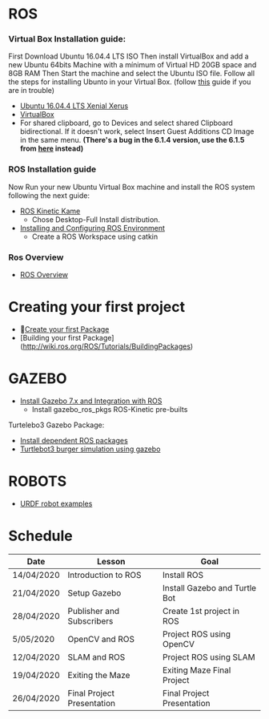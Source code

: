 # ROS


### Virtual Box Installation guide:

First Download Ubuntu 16.04.4 LTS ISO
Then install VirtualBox and add a new Ubuntu 64bits Machine with a mínimum of Virtual HD 20GB space and 8GB RAM Then Start the machine and select the Ubuntu ISO file. Follow all the steps for installing Ubunto in your Virtual Box. (follow [this](https://itsfoss.com/install-linux-in-virtualbox/) guide if you are in trouble)

* [Ubuntu 16.04.4 LTS Xenial Xerus](https://ubuntu.com/download/desktop)
* [VirtualBox](https://www.virtualbox.org/)
* For shared clipboard, go to Devices and select shared Clipboard bidirectional. If it doesn't work, select Insert Guest Additions CD Image in the same menu. **(There's a bug in the 6.1.4 version, use the 6.1.5 from [here](https://www.virtualbox.org/download/testcase/VBoxGuestAdditions_6.1.5-136807.iso) instead)**


### ROS Installation guide
Now Run your new Ubuntu Virtual Box machine and install the ROS system following the next guide:

* [ROS Kinetic Kame](http://wiki.ros.org/kinetic/Installation/Ubuntu) 
	* Chose Desktop-Full Install distribution.
* [Installing and Configuring ROS Environment](http://wiki.ros.org/ROS/TutorialsInstallingandConfiguringROSEnvironment)
	* Create a ROS Workspace using catkin 

### Ros Overview

* [ROS Overview](http://wiki.ros.org/ROS/Introduction)

# Creating your first project
* [Create your first Package](http://wiki.ros.org/ROS/Tutorials/CreatingPackage)
* [Building your first Package] (http://wiki.ros.org/ROS/Tutorials/BuildingPackages)



# GAZEBO
* [Install Gazebo 7.x and Integration with ROS](http://gazebosim.org/tutorials?tut=ros_installing&cat=connect_ros)
	* Install gazebo_ros_pkgs ROS-Kinetic pre-builts  

Turtelebo3 Gazebo Package:
* [Install dependent ROS packages](http://emanual.robotis.com/docs/en/platform/turtlebot3/pc_setup/#install-dependent-ros-1-packages)
* [Turtlebot3 burger simulation using gazebo](http://emanual.robotis.com/docs/en/platform/turtlebot3/simulation/)



# ROBOTS
* [URDF robot examples](https://wiki.ros.org/urdf/Examples)

# Schedule

|  Date |  Lesson |   Goal|   
|--- | --- | ---|
|  14/04/2020 | Introduction to ROS  | Install ROS
|  21/04/2020|  Setup Gazebo| Install Gazebo and Turtle Bot   
|  28/04/2020 | Publisher and Subscribers | Create 1st project in ROS   
|  5/05/2020  | OpenCV and ROS| Project ROS using OpenCV   
|  12/04/2020 | SLAM and ROS| Project ROS using SLAM   
|  19/04/2020 | Exiting the Maze | Exiting Maze Final Project  
|  26/04/2020 | Final Project Presentation | Final Project Presentation
